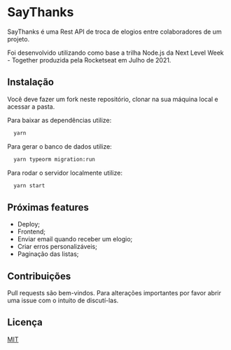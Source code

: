 # SayThanks

SayThanks é uma Rest API de troca de elogios entre colaboradores de um projeto.

Foi desenvolvido utilizando como base a trilha Node.js da Next Level Week - Together produzida pela Rocketseat em Julho de 2021.

## Instalação

Você deve fazer um fork neste repositório, clonar na sua máquina local e acessar a pasta.

Para baixar as dependências utilize:

```bash
  yarn
```

Para gerar o banco de dados utilize:

```bash
  yarn typeorm migration:run
```

Para rodar o servidor localmente utilize:

```bash
  yarn start
```

## Próximas features

- Deploy;
- Frontend;
- Enviar email quando receber um elogio;
- Criar erros personalizáveis;
- Paginação das listas;

## Contribuições

Pull requests são bem-vindos. Para alterações importantes por favor abrir uma issue com o intuito de discutí-las.

## Licença

[MIT](./LICENSE.md)

